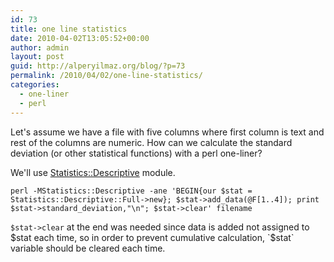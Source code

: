 ```yaml
---
id: 73
title: one line statistics
date: 2010-04-02T13:05:52+00:00
author: admin
layout: post
guid: http://alperyilmaz.org/blog/?p=73
permalink: /2010/04/02/one-line-statistics/
categories:
  - one-liner
  - perl
---
```

Let's assume we have a file with five columns where first column is text and rest of the columns are numeric. How can we calculate the standard deviation (or other statistical functions) with a perl one-liner?
  
We'll use [Statistics::Descriptive](http://search.cpan.org/~shlomif/Statistics-Descriptive-3.0100/lib/Statistics/Descriptive.pm) module.
  
```
perl -MStatistics::Descriptive -ane 'BEGIN{our $stat = Statistics::Descriptive::Full->new}; $stat->add_data(@F[1..4]); print $stat->standard_deviation,"\n"; $stat->clear' filename
```

`$stat->clear` at the end was needed since data is added not assigned to $stat each time, so in order to prevent cumulative calculation, `$stat` variable should be cleared each time.